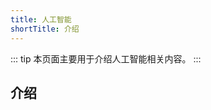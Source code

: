 ```yaml
---
title: 人工智能
shortTitle: 介绍
---
```

::: tip
本页面主要用于介绍人工智能相关内容。
:::

<AutoCatalog base='/technology/ai' />

## 介绍


